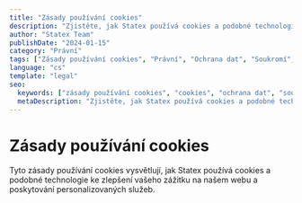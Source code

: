 ```yaml
---
title: "Zásady používání cookies"
description: "Zjistěte, jak Statex používá cookies a podobné technologie ke zlepšení vašeho procházení webu a poskytování personalizovaného obsahu."
author: "Statex Team"
publishDate: "2024-01-15"
category: "Právní"
tags: ["Zásady používání cookies", "Právní", "Ochrana dat", "Soukromí", "Cookies"]
language: "cs"
template: "legal"
seo:
  keywords: ["zásady používání cookies", "cookies", "ochrana dat", "soukromí", "právní", "statex cookies"]
  metaDescription: "Zjistěte, jak Statex používá cookies a podobné technologie ke zlepšení vašeho procházení webu a poskytování personalizovaného obsahu."
---
```


# Zásady používání cookies

Tyto zásady používání cookies vysvětlují, jak Statex používá cookies a podobné technologie ke zlepšení vašeho zážitku na našem webu a poskytování personalizovaných služeb. 